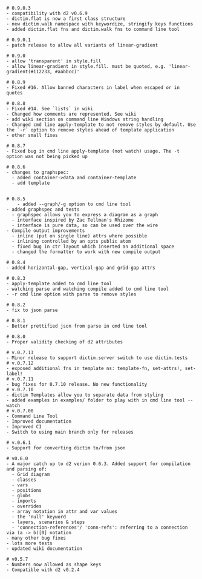 	# 0.9.0.3
	- compatibility with d2 v0.6.9
	- dictim.flat is now a first class structure
	- new dictim.walk namespace with keywordize, stringify keys functions
	- added dictim.flat fns and dictim.walk fns to command line tool
	
	# 0.9.0.1
	- patch release to allow all variants of linear-gradient

	# 0.9.0
	- allow 'transparent' in style.fill
	- allow linear-gradient in style.fill. must be quoted, e.g. 'linear-gradient(#112233, #aabbcc)'

	# 0.8.9
	- Fixed #16. Allow banned characters in label when escaped or in quotes

	# 0.8.8
	- Fixed #14. See `lists` in wiki
	- Changed how comments are represented. See wiki
	- add wiki section on command line Windows string handling
	- Changed cmd line apply-template to not remove styles by default. Use the `-r` option to remove styles ahead of template application
	- other small fixes

	# 0.8.7
	- Fixed bug in cmd line apply-template (not watch) usage. The -t option was not being picked up

	# 0.8.6
	- changes to graphspec:
	  - added container->data and container-template
	  - add template
	

	# 0.8.5
        - added --graph/-g option to cmd line tool
	- added graphspec and tests
	  - graphspec allows you to express a diagram as a graph
	  - interface inspired by Zac Tellman's Rhizome
	  - interface is pure data, so can be used over the wire
	- Compile output improvements
	  - inline (put on single line) attrs where possible
	  - inlining controlled by an opts public atom
	  - fixed bug in ctr layout which inserted an additional space
	  - changed the formatter to work with new compile output

	# 0.8.4
	- added horizontal-gap, vertical-gap and grid-gap attrs

	# 0.8.3
	- apply-template added to cmd line tool
	- watching parse and watching compile added to cmd line tool
	- -r cmd line option with parse to remove styles

	# 0.8.2
	- fix to json parse

	# 0.8.1
	- Better prettified json from parse in cmd line tool

	# 0.8.0
	- Proper validity checking of d2 attributes
	
	# v.0.7.13
	- Minor release to support dictim.server switch to use dictim.tests
	# v.0.7.12
	- exposed additional fns in template ns: template-fn, set-attrs!, set-label!
	# v.0.7.11
	- bug fixes for 0.7.10 release. No new functionality
	# v.0.7.10
	- dictim Templates allow you to separate data from styling
	- added examples in examples/ folder to play with in cmd line tool --watch
	# v.0.7.00
	- Command Line Tool
	- Improved documentation
	- Improved CI
	- Switch to using main branch only for releases

	# v.0.6.1
	- Support for converting dictim to/from json

	# v0.6.0
	- A major catch up to d2 verion 0.6.3. Added support for compilation and parsing of:
	  - Grid diagram
	  - classes
	  - vars
	  - positions
	  - globs
	  - imports
	  - overrides
	  - array notation in attr and var values
	  - the 'null' keyword
	  - layers, scenarios & steps
	  - 'connection-references'/ 'conn-refs': referring to a connection via (a -> b)[0] notation
	- many other bug fixes
	- lots more tests
	- updated wiki documentation

	# v0.5.7
	- Numbers now allowed as shape keys
	- Compatible with d2 v0.2.4
